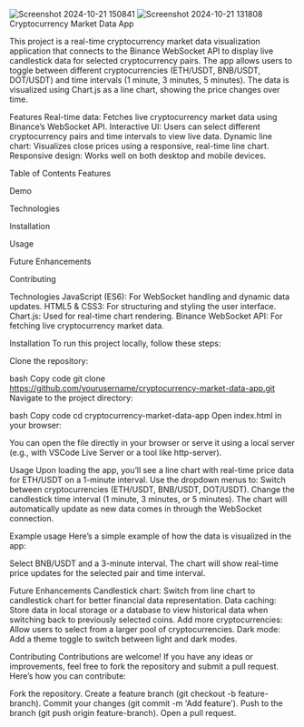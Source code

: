 ![Screenshot 2024-10-21 150841](https://github.com/user-attachments/assets/6cf3ae6c-7141-414e-b7cd-3435281d3105)
![Screenshot 2024-10-21 131808](https://github.com/user-attachments/assets/4052f98b-dbff-4454-b4c2-6c5289de5c7c)
Cryptocurrency Market Data App

This project is a real-time cryptocurrency market data visualization application that connects to the Binance WebSocket API to display live candlestick data for selected cryptocurrency pairs. The app allows users to toggle between different cryptocurrencies (ETH/USDT, BNB/USDT, DOT/USDT) and time intervals (1 minute, 3 minutes, 5 minutes). The data is visualized using Chart.js as a line chart, showing the price changes over time.

Features
Real-time data: Fetches live cryptocurrency market data using Binance’s WebSocket API. Interactive UI: Users can select different cryptocurrency pairs and time intervals to view live data. Dynamic line chart: Visualizes close prices using a responsive, real-time line chart. Responsive design: Works well on both desktop and mobile devices.

Table of Contents
Features

Demo

Technologies

Installation

Usage

Future Enhancements

Contributing

Technologies
JavaScript (ES6): For WebSocket handling and dynamic data updates. HTML5 & CSS3: For structuring and styling the user interface. Chart.js: Used for real-time chart rendering. Binance WebSocket API: For fetching live cryptocurrency market data.

Installation
To run this project locally, follow these steps:

Clone the repository:

bash Copy code git clone https://github.com/yourusername/cryptocurrency-market-data-app.git Navigate to the project directory:

bash Copy code cd cryptocurrency-market-data-app Open index.html in your browser:

You can open the file directly in your browser or serve it using a local server (e.g., with VSCode Live Server or a tool like http-server).

Usage
Upon loading the app, you’ll see a line chart with real-time price data for ETH/USDT on a 1-minute interval. Use the dropdown menus to: Switch between cryptocurrencies (ETH/USDT, BNB/USDT, DOT/USDT). Change the candlestick time interval (1 minute, 3 minutes, or 5 minutes). The chart will automatically update as new data comes in through the WebSocket connection.

Example usage
Here’s a simple example of how the data is visualized in the app:

Select BNB/USDT and a 3-minute interval. The chart will show real-time price updates for the selected pair and time interval.

Future Enhancements
Candlestick chart: Switch from line chart to candlestick chart for better financial data representation. Data caching: Store data in local storage or a database to view historical data when switching back to previously selected coins. Add more cryptocurrencies: Allow users to select from a larger pool of cryptocurrencies. Dark mode: Add a theme toggle to switch between light and dark modes.

Contributing
Contributions are welcome! If you have any ideas or improvements, feel free to fork the repository and submit a pull request. Here’s how you can contribute:

Fork the repository. Create a feature branch (git checkout -b feature-branch). Commit your changes (git commit -m 'Add feature'). Push to the branch (git push origin feature-branch). Open a pull request.
